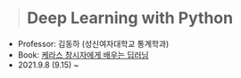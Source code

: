 > # Deep Learning with Python

- Professor: 김동하 (성신여자대학교 통계학과)
- Book: [케라스 창시자에게 배우는 딥러닝](https://book.naver.com/bookdb/book_detail.nhn?bid=14069088)
- 2021.9.8 (9.15) ~
